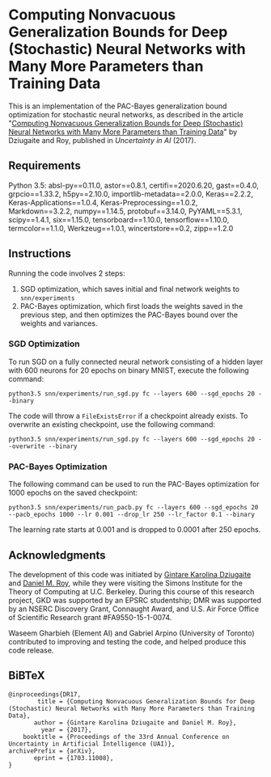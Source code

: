 # Computing Nonvacuous Generalization Bounds for Deep (Stochastic) Neural Networks with Many More Parameters than Training Data
This is an implementation of the PAC-Bayes generalization bound optimization for stochastic neural networks, as described in the article "[Computing Nonvacuous Generalization Bounds for Deep (Stochastic) Neural Networks with Many More Parameters than Training Data](https://arxiv.org/pdf/1703.11008.pdf)" by Dziugaite and Roy, published in *Uncertainty in AI* (2017).

## Requirements
Python 3.5: absl-py==0.11.0, astor==0.8.1, certifi==2020.6.20, gast==0.4.0, grpcio==1.33.2, h5py==2.10.0, importlib-metadata==2.0.0, Keras==2.2.2, Keras-Applications==1.0.4, Keras-Preprocessing==1.0.2, Markdown==3.2.2, numpy==1.14.5, protobuf==3.14.0, PyYAML==5.3.1, scipy==1.4.1, six==1.15.0, tensorboard==1.10.0, tensorflow==1.10.0, termcolor==1.1.0, Werkzeug==1.0.1, wincertstore==0.2, zipp==1.2.0

## Instructions
Running the code involves 2 steps:
1. SGD optimization, which saves initial and final network weights to `snn/experiments`  
2. PAC-Bayes optimization, which first loads the weights saved in the previous step, and then optimizes the PAC-Bayes bound over the weights and variances.

### SGD Optimization
To run SGD on a fully connected neural network consisting of a hidden layer with 600 neurons for 20 epochs on binary MNIST, execute the following command:

`python3.5 snn/experiments/run_sgd.py fc --layers 600 --sgd_epochs 20 --binary`

The code will throw a `FileExistsError` if a checkpoint already exists. To overwrite an existing checkpoint, use the following command: 

`python3.5 snn/experiments/run_sgd.py fc --layers 600 --sgd_epochs 20 --overwrite --binary`

### PAC-Bayes Optimization

The following command can be used to run the PAC-Bayes optimization for 1000 epochs on the saved checkpoint: 

`python3.5 snn/experiments/run_pacb.py fc --layers 600 --sgd_epochs 20 --pacb_epochs 1000 --lr 0.001 --drop_lr 250 --lr_factor 0.1 --binary`

The learning rate starts at 0.001 and is dropped to 0.0001 after 250 epochs.

## Acknowledgments

The development of this code was initiated by [Gintare Karolina Dziugaite](https://gkdz.org) and [Daniel M. Roy](http://danroy.org), while they were visiting the Simons Institute for the Theory of Computing at U.C. Berkeley. During this course of this research project, GKD was supported by an EPSRC studentship; DMR was supported by an NSERC Discovery Grant, Connaught Award, and U.S. Air Force Office of Scientific Research grant #FA9550-15-1-0074.

Waseem Gharbieh (Element AI) and Gabriel Arpino (University of Toronto) contributed to improving and testing the code, and helped produce this code release.

## BiBTeX

    @inproceedings{DR17,
            title = {Computing Nonvacuous Generalization Bounds for Deep (Stochastic) Neural Networks with Many More Parameters than Training Data},
           author = {Gintare Karolina Dziugaite and Daniel M. Roy},
             year = {2017},
        booktitle = {Proceedings of the 33rd Annual Conference on Uncertainty in Artificial Intelligence (UAI)},
    archivePrefix = {arXiv},
           eprint = {1703.11008},
    }
